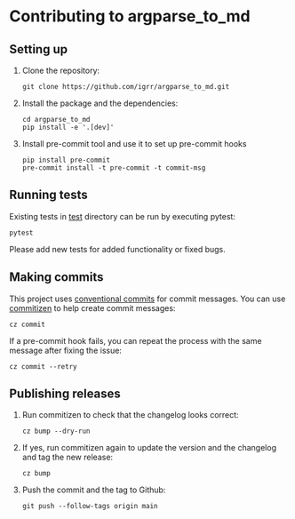 # Contributing to argparse_to_md

## Setting up

1. Clone the repository:
   ```
   git clone https://github.com/igrr/argparse_to_md.git
   ```
2. Install the package and the dependencies:
   ```shell
   cd argparse_to_md
   pip install -e '.[dev]'
   ```
3. Install pre-commit tool and use it to set up pre-commit hooks
   ```shell
   pip install pre-commit
   pre-commit install -t pre-commit -t commit-msg
   ```

## Running tests

Existing tests in [test](test/) directory can be run by executing pytest:
```shell
pytest
```

Please add new tests for added functionality or fixed bugs.

## Making commits

This project uses [conventional commits](https://www.conventionalcommits.org/en/v1.0.0/) for commit messages. You can use [commitizen](https://commitizen-tools.github.io/commitizen/) to help create commit messages:
```shell
cz commit
```

If a pre-commit hook fails, you can repeat the process with the same message after fixing the issue:
```
cz commit --retry
```

## Publishing releases

1. Run commitizen to check that the changelog looks correct:
   ```shell
   cz bump --dry-run
   ```

2. If yes, run commitizen again to update the version and the changelog and  tag the new release:
   ```shell
   cz bump
   ```

3. Push the commit and the tag to Github:
   ```shell
   git push --follow-tags origin main
   ```
